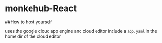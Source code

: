 # monkehub-React

##How to host yourself

uses the google cloud app engine and cloud editor
include a `app.yaml` in the home dir of the cloud editor


